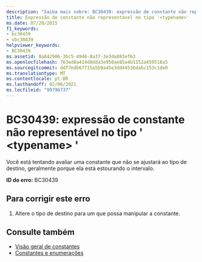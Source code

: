 ```yaml
---
description: "Saiba mais sobre: BC30439: expressão de constante não representável no tipo '<typename>"
title: Expressão de constante não representável no tipo '<typename>'
ms.date: 07/20/2015
f1_keywords:
- bc30439
- vbc30439
helpviewer_keywords:
- BC30439
ms.assetid: 0a842906-3bc5-4946-8a37-3e3da883ef63
ms.openlocfilehash: 763ed8a414d8dda3e950ae85a4b1152a459518a5
ms.sourcegitcommit: ddf7edb67715a5b9a45e3dd44536dabc153c1de0
ms.translationtype: MT
ms.contentlocale: pt-BR
ms.lasthandoff: 02/06/2021
ms.locfileid: "99796737"
---
```

# <a name="bc30439-constant-expression-not-representable-in-type-typename"></a>BC30439: expressão de constante não representável no tipo ' \<typename> '

Você está tentando avaliar uma constante que não se ajustará ao tipo de destino, geralmente porque ela está estourando o intervalo.

 **ID do erro:** BC30439

## <a name="to-correct-this-error"></a>Para corrigir este erro

1. Altere o tipo de destino para um que possa manipular a constante.

## <a name="see-also"></a>Consulte também

- [Visão geral de constantes](../../programming-guide/language-features/constants-enums/constants-overview.md)
- [Constantes e enumerações](../constants-and-enumerations.md)
